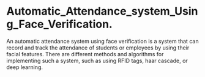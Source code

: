 # Automatic_Attendance_system_Using_Face_Verification.
An automatic attendance system using face verification is a system that can record and track  the attendance of students or employees by using their facial features.  There are different methods and algorithms for implementing such a system,  such as using RFID tags, haar cascade, or deep learning.

